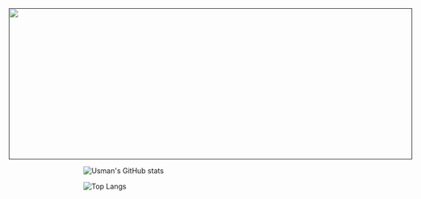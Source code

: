<div style="display: flex; justify-content: center;">
  <a href="">
    <img height="300" width="800" src="https://media.giphy.com/media/zwPRprvrP4Lm0/giphy.gif" />
  </a>
</div>



![Usman's GitHub stats](https://github-readme-stats.vercel.app/api?username=UsmanGill-UG&show_icons=true&theme=radical)

![Top Langs](https://github-readme-stats.vercel.app/api/top-langs/?username=UsmanGill0-UG&layout=compact)
<!--
**UsmanGill-UG/UsmanGill-UG** is a ✨ _special_ ✨ repository because its `README.md` (this file) appears on your GitHub profile.

Here are some ideas to get you started:

- 🔭 I’m currently working on ...
- 🌱 I’m currently learning ...
- 👯 I’m looking to collaborate on ...
- 🤔 I’m looking for help with ...
- 💬 Ask me about ...
- 📫 How to reach me: ...
- 😄 Pronouns: ...
- ⚡ Fun fact: ...
-->
